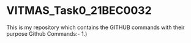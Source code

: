 # VITMAS_Task0_21BEC0032
This is my repository which contains the GITHUB commands with their purpose
Github Commands:-
1.)

